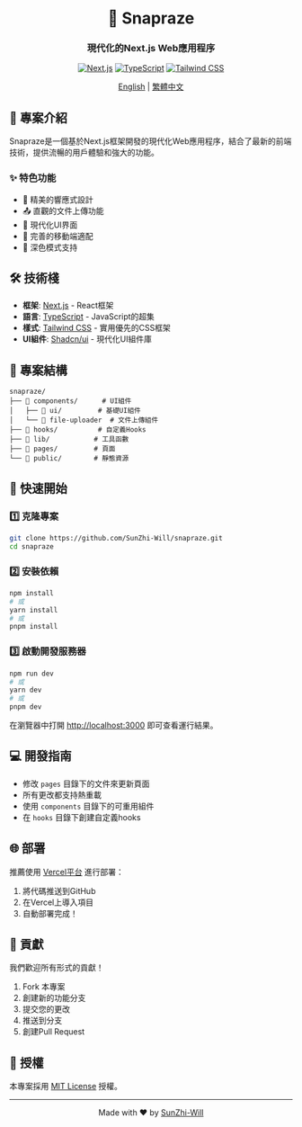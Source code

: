 <div align="center">

# 🚀 Snapraze

### 現代化的Next.js Web應用程序

[![Next.js](https://img.shields.io/badge/Next.js-13.0-black?style=for-the-badge&logo=next.js)](https://nextjs.org)
[![TypeScript](https://img.shields.io/badge/TypeScript-5.0-blue?style=for-the-badge&logo=typescript)](https://www.typescriptlang.org)
[![Tailwind CSS](https://img.shields.io/badge/Tailwind-3.0-38B2AC?style=for-the-badge&logo=tailwind-css)](https://tailwindcss.com)

[English](README.en.md) | [繁體中文](README.md)

</div>

## 📖 專案介紹

Snapraze是一個基於Next.js框架開發的現代化Web應用程序，結合了最新的前端技術，提供流暢的用戶體驗和強大的功能。

### ✨ 特色功能

- 🎨 精美的響應式設計
- 📤 直觀的文件上傳功能
- 💎 現代化UI界面
- 📱 完善的移動端適配
- 🌙 深色模式支持

## 🛠️ 技術棧

- **框架**: [Next.js](https://nextjs.org) - React框架
- **語言**: [TypeScript](https://www.typescriptlang.org) - JavaScript的超集
- **樣式**: [Tailwind CSS](https://tailwindcss.com) - 實用優先的CSS框架
- **UI組件**: [Shadcn/ui](https://ui.shadcn.com) - 現代化UI組件庫

## 📁 專案結構

```
snapraze/
├── 📂 components/      # UI組件
│   ├── 📂 ui/         # 基礎UI組件
│   └── 📄 file-uploader  # 文件上傳組件
├── 📂 hooks/          # 自定義Hooks
├── 📂 lib/           # 工具函數
├── 📂 pages/         # 頁面
└── 📂 public/        # 靜態資源
```

## 🚀 快速開始

### 1️⃣ 克隆專案

```bash
git clone https://github.com/SunZhi-Will/snapraze.git
cd snapraze
```

### 2️⃣ 安裝依賴

```bash
npm install
# 或
yarn install
# 或
pnpm install
```

### 3️⃣ 啟動開發服務器

```bash
npm run dev
# 或
yarn dev
# 或
pnpm dev
```

在瀏覽器中打開 [http://localhost:3000](http://localhost:3000) 即可查看運行結果。

## 💻 開發指南

- 修改 `pages` 目錄下的文件來更新頁面
- 所有更改都支持熱重載
- 使用 `components` 目錄下的可重用組件
- 在 `hooks` 目錄下創建自定義hooks

## 🌐 部署

推薦使用 [Vercel平台](https://vercel.com/new) 進行部署：

1. 將代碼推送到GitHub
2. 在Vercel上導入項目
3. 自動部署完成！

## 🤝 貢獻

我們歡迎所有形式的貢獻！

1. Fork 本專案
2. 創建新的功能分支
3. 提交您的更改
4. 推送到分支
5. 創建Pull Request

## 📄 授權

本專案採用 [MIT License](LICENSE) 授權。

---

<div align="center">

Made with ❤️ by [SunZhi-Will](https://github.com/SunZhi-Will)

</div>
